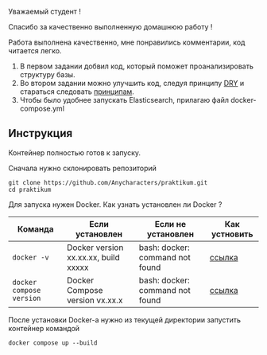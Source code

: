 Уважаемый студент !

Спасибо за качественно выполненную домашнюю работу !

Работа выполнена качественно, мне понравились комментарии, код читается легко.

1. В первом задании добвил код, который поможет проанализировать структуру базы.
2. Во втором задании можно улучшить код, следуя принципу [DRY](https://ru.wikipedia.org/wiki/Don%E2%80%99t_repeat_yourself)
и стараться следовать [принципам](https://12factor.net/ru/).
3. Чтобы было удобнее запускать Elasticsearch, прилагаю файл docker-compose.yml 
## Инструкция

Контейнер полностью готов к запуску. 

Сначала нужно склонировать репозиторий

```shell
git clone https://github.com/Anycharacters/praktikum.git
cd praktikum
```


Для запуска нужен Docker.
Как узнать установлен ли Docker ?


| Команда            |Если установлен|Если не установлен| Как устновить                                     |
|--------------------|---|---|---------------------------------------------------|
| ```docker -v``` |Docker version хх.хх.хх, build ххххх|bash: docker: command not found| [ссылка](https://docs.docker.com/engine/install/) |
|```docker compose version```|Docker Compose version vx.xx.x|bash: docker: command not found|[ссылка](https://docs.docker.com/compose/install/)|

После установки Docker-a нужно из текущей директории запустить контейнер командой

```shell
docker compose up --build
```


